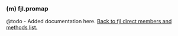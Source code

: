 ### (m) fjl.promap
@todo - Added documentation here.
[Back to fjl direct members and methods list.](#members-and-methods)
